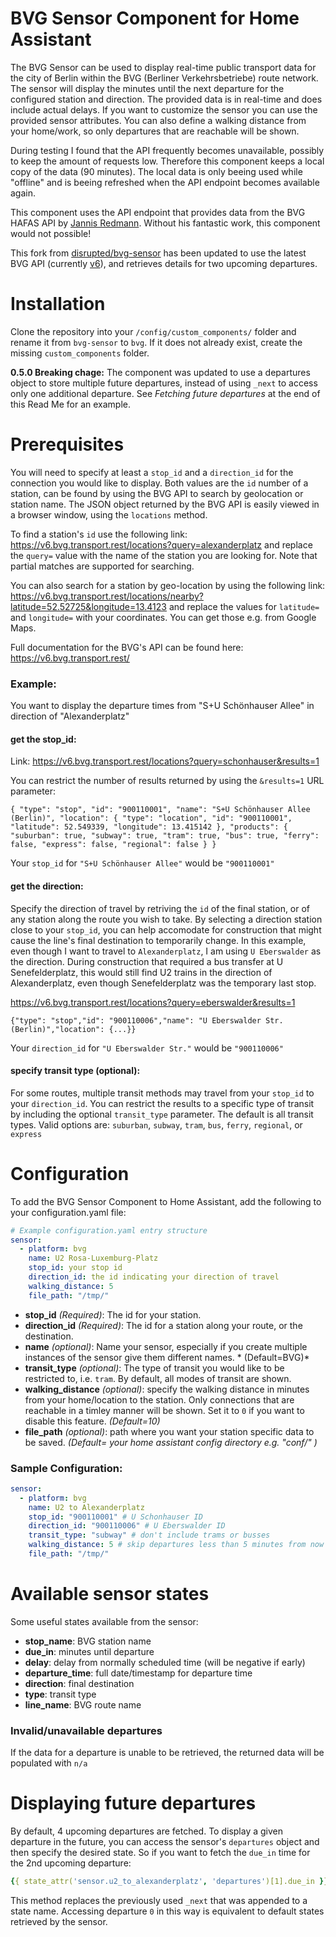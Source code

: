 # BVG Sensor Component for Home Assistant

The BVG Sensor can be used to display real-time public transport data for the city of Berlin within the BVG (Berliner Verkehrsbetriebe) route network. 
The sensor will display the minutes until the next departure for the configured station and direction. The provided data is in real-time and does include actual delays. If you want to customize the sensor you can use the provided sensor attributes. You can also define a walking distance from your home/work, so only departures that are reachable will be shown. 

During testing I found that the API frequently becomes unavailable, possibly to keep the amount of requests low. Therefore this component keeps a local copy of the data (90 minutes). The local data is only beeing used while "offline" and is beeing refreshed when the API endpoint becomes available again. 

This component uses the API endpoint that provides data from the BVG HAFAS API by [Jannis Redmann](https://github.com/derhuerst/).
Without his fantastic work, this component would not possible!

This fork from [disrupted/bvg-sensor](https://github.com/disrupted/bvg-sensor) has been updated to use the latest BVG API (currently [v6](https://v6.bvg.transport.rest/)), and retrieves details for two upcoming departures.

# Installation

Clone the repository into your ``/config/custom_components/`` folder and rename it from ``bvg-sensor`` to ``bvg``. If it does not already exist, create the missing ``custom_components`` folder.

**0.5.0 Breaking chage:** The component was updated to use a departures object to store multiple future departures, instead of using `_next` to access only one additional departure. See _Fetching future departures_ at the end of this Read Me for an example.

# Prerequisites

You will need to specify at least a ``stop_id`` and a ``direction_id`` for the connection you would like to display. Both values are the ``id`` number of a station, can be found by using the BVG API to search by geolocation or station name. The JSON object returned by the BVG API is easily viewed in a browser window, using the `locations` method.

To find a station's ``id`` use the following link: https://v6.bvg.transport.rest/locations?query=alexanderplatz and replace the ```query=``` value with the name of the station you are looking for. Note that partial matches are supported for searching.

You can also search for a station by geo-location by using the following link: https://v6.bvg.transport.rest/locations/nearby?latitude=52.52725&longitude=13.4123 and replace the values for ```latitude=``` and ```longitude=``` with your coordinates. You can get those e.g. from Google Maps.

Full documentation for the BVG's API can be found here: https://v6.bvg.transport.rest/

### Example:
You want to display the departure times from "S+U Schönhauser Allee" in direction of "Alexanderplatz"

#### get the stop_id:

Link: https://v6.bvg.transport.rest/locations?query=schonhauser&results=1

You can restrict the number of results returned by using the ``&results=1`` URL parameter:

``
{
		"type": "stop",
		"id": "900110001",
		"name": "S+U Schönhauser Allee (Berlin)",
		"location": {
			"type": "location",
			"id": "900110001",
			"latitude": 52.549339,
			"longitude": 13.415142
		},
		"products": {
			"suburban": true,
			"subway": true,
			"tram": true,
			"bus": true,
			"ferry": false,
			"express": false,
			"regional": false
		}
	}
``

Your ``stop_id`` for ``"S+U Schönhauser Allee"`` would be ``"900110001"``

#### get the direction:

Specify the direction of travel by retriving the ``id`` of the final station, or of any station along the route you wish to take. By selecting a direction station close to your ``stop_id``, you can help accomodate for construction that might cause the line's final destination to temporarily change. In this example, even though I want to travel to ``Alexanderplatz``, I am using ``U Eberswalder`` as the direction. During construction that required a bus transfer at U Senefelderplatz, this would still find U2 trains in the direction of Alexanderplatz, even though Senefelderplatz was the temporary last stop.

https://v6.bvg.transport.rest/locations?query=eberswalder&results=1

``
{"type": "stop","id": "900110006","name": "U Eberswalder Str. (Berlin)","location": {...}}
``

Your ``direction_id`` for ``"U Eberswalder Str."`` would be ``"900110006"``

#### specify transit type (optional):

For some routes, multiple transit methods may travel from your ``stop_id`` to your ``direction_id``. You can restrict the results to a specific type of transit by including the optional ``transit_type`` parameter. The default is all transit types. Valid options are: `suburban`, `subway`, `tram`, `bus`, `ferry`, `regional`, or `express`

# Configuration

To add the BVG Sensor Component to Home Assistant, add the following to your configuration.yaml file:

```yaml
# Example configuration.yaml entry structure
sensor:
  - platform: bvg
    name: U2 Rosa-Luxemburg-Platz
    stop_id: your stop id
    direction_id: the id indicating your direction of travel
    walking_distance: 5
    file_path: "/tmp/"
```

- **stop_id** *(Required)*: The id for your station.
- **direction_id** *(Required)*: The id for a station along your route, or the destination.
- **name** *(optional)*: Name your sensor, especially if you create multiple instances of the sensor give them different names. * (Default=BVG)*
- **transit_type** *(optional)*: The type of transit you would like to be restricted to, i.e. `tram`. By default, all modes of transit are shown.
- **walking_distance** *(optional)*: specify the walking distance in minutes from your home/location to the station. Only connections that are reachable in a timley manner will be shown. Set it to ``0`` if you want to disable this feature. *(Default=10)*
- **file_path** *(optional)*: path where you want your station specific data to be saved. *(Default= your home assistant config directory e.g. "conf/" )*

### Sample Configuration:
```yaml
sensor:
  - platform: bvg
    name: U2 to Alexanderplatz
    stop_id: "900110001" # U Schonhauser ID
    direction_id: "900110006" # U Eberswalder ID
    transit_type: "subway" # don't include trams or busses
    walking_distance: 5 # skip departures less than 5 minutes from now
    file_path: "/tmp/"
```

# Available sensor states

Some useful states available from the sensor:

- **stop_name**: BVG station name
- **due_in**: minutes until departure
- **delay**: delay from normally scheduled time (will be negative if early)
- **departure_time**: full date/timestamp for departure time
- **direction**: final destination
- **type**: transit type
- **line_name**: BVG route name

### Invalid/unavailable departures

If the data for a departure is unable to be retrieved, the returned data will be populated with `n/a`

# Displaying future departures

By default, 4 upcoming departures are fetched. To display a given departure in the future, you can access the sensor's `departures` object and then specify the desired state. So if you want to fetch the `due_in` time for the 2nd upcoming departure:

```yaml
{{ state_attr('sensor.u2_to_alexanderplatz', 'departures')[1].due_in }}
```

This method replaces the previously used `_next` that was appended to a state name. Accessing departure `0` in this way is equivalent to default states retrieved by the sensor.
